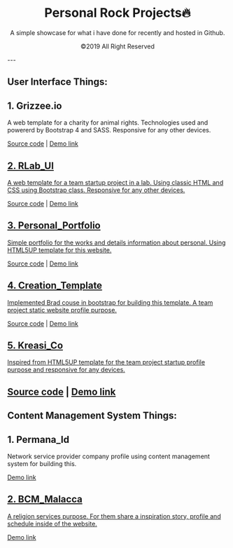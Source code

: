 <h1 align="center" style="text-align: center;">Personal Rock Projects🔥</h1>
<p align="center">A simple showcase for what i have done for recently and hosted in Github.</p>
<p align="center">&copy;2019 All Right Reserved</p>
---

## User Interface Things:

## 1. Grizzee.io

A web template for a charity for animal rights. Technologies used and powererd by Bootstrap 4 and SASS. Responsive for any other devices.

<a href="https://github.com/Ketibansapi/grizzeeio">Source code</a> | <a href="https://frosty-swirles-95bb8e.netlify.com/"> Demo link

## 2. RLab_UI

A web template for a team startup project in a lab. Using classic HTML and CSS using Bootstrap class. Responsive for any other devices.

<a href="https://github.com/Ketibansapi/RLab_User_Interface">Source code</a> | <a href="https://gallant-lamarr-7fa032.netlify.com/"> Demo link

## 3. Personal_Portfolio

Simple portfolio for the works and details information about personal. Using HTML5UP template for this website.

<a href="https://github.com/Ketibansapi/Ketbs_portfolio">Source code</a> | <a href="https://www.dearyherdiano.com"> Demo link

## 4. Creation_Template

Implemented Brad couse in bootstrap for building this template. A team project static website profile purpose.

<a href="https://github.com/Ketibansapi/creation_template">Source code</a> | <a href="https://wonderful-roentgen-4e7fdf.netlify.com"> Demo link

## 5. Kreasi_Co

Inspired from HTML5UP template for the team project startup profile purpose and responsive for any devices.

<a href="https://github.com/Ketibansapi/Kreasi_Co">Source code</a> | <a href="https://dazzling-cori-c108c0.netlify.com/"> Demo link </a>
---

## Content Management System Things:

## 1. Permana_Id

Network service provider company profile using content management system for building this.

<a href="http://permana.net.id/"> Demo link

## 2. BCM_Malacca

A religion services purpose. For them share a inspiration story, profile and schedule inside of the website.

<a href="https://chickenflakes9.wixsite.com/bethanychurchmalacca/"> Demo link

